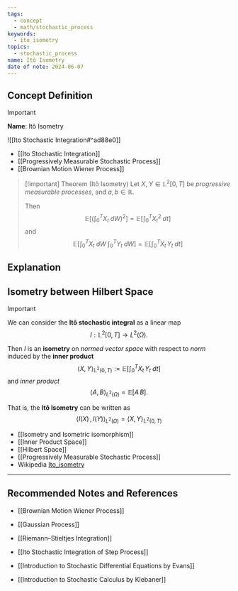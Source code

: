 ```yaml
---
tags:
  - concept
  - math/stochastic_process
keywords:
  - ito_isometry
topics:
  - stochastic_process
name: Itô Isometry
date of note: 2024-06-07
---
```


## Concept Definition

>[!important]
>**Name**: Itô Isometry

![[Ito Stochastic Integration#^ad88e0]]

- [[Ito Stochastic Integration]]
- [[Progressively Measurable Stochastic Process]]
- [[Brownian Motion Wiener Process]]

>[!important] Theorem (Itô Isometry)
>Let $X, \;Y\in \mathbb{L}^2[0,T]$ be *progressive measurable processes*, and $a, b\in \mathbb{R}$.
>
>Then
>  $$
>  \mathbb{E}\left[ \left(\int_{0}^{T} X_{t}\;dW \right)^2 \right] = \mathbb{E}\left[  \int_{0}^{T} X^2_{t}\;dt \right]
> $$
>and
> $$
>  \mathbb{E}\left[ \int_{0}^{T} X_{t}\;dW\;\int_{0}^{T} Y_{t}\;dW \right] = \mathbb{E}\left[  \int_{0}^{T} X_{t}\,Y_{t}\;dt \right]
> $$

## Explanation


## Isometry between Hilbert Space


>[!important]
>We can consider the **Itô stochastic integral** as a linear map $$I: \mathbb{L}^2[0,T] \to L^2(\Omega).$$
>
>Then $I$ is an **isometry** on *normed vector space* with respect to *norm* induced by the **inner product**
>$$
>\left\langle X , Y \right\rangle_{\mathbb{L}^2(0,T)} :=  \mathbb{E}\left[  \int_{0}^{T} X_{t}\,Y_{t}\;dt  \right] 
>$$
>and *inner product*
>$$
>\left\langle A , B \right\rangle_{L^2(\Omega)} =  \mathbb{E}\left[  A\,B\right].
>$$
>
>That is, the **Itô Isometry** can be written as  
>$$
> \left\langle I(X) \,,\, I(Y)  \right\rangle_{L^2(\Omega)} = \left\langle X , Y \right\rangle_{\mathbb{L}^2(0,T)}
>$$

- [[Isometry and Isometric isomorphism]]
- [[Inner Product Space]]
- [[Hilbert Space]]
- [[Progressively Measurable Stochastic Process]]
- Wikipedia [Ito_isometry](https://en.wikipedia.org/wiki/It%C3%B4_isometry)




-----------
##  Recommended Notes and References

- [[Brownian Motion Wiener Process]]
- [[Gaussian Process]]

- [[Riemann–Stieltjes Integration]]
- [[Ito Stochastic Integration of Step Process]]


- [[Introduction to Stochastic Differential Equations by Evans]]
- [[Introduction to Stochastic Calculus by Klebaner]]